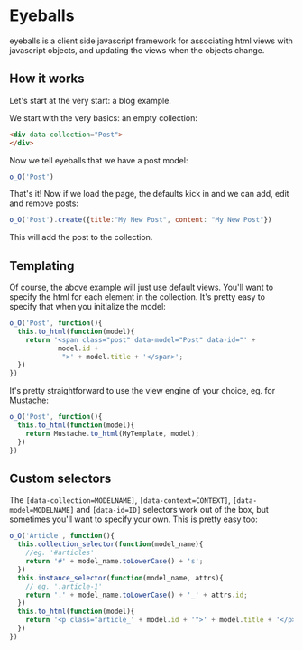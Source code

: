 # Eyeballs #

eyeballs is a client side javascript framework for associating html views with javascript objects, and updating the views when the objects change.

## How it works ##

Let's start at the very start: a blog example.

We start with the very basics: an empty collection:

```html
<div data-collection="Post">
</div>
```

Now we tell eyeballs that we have a post model:

```javascript
o_O('Post')
```

That's it! Now if we load the page, the defaults kick in and we can add, edit and remove posts:

```javascript
o_O('Post').create({title:"My New Post", content: "My New Post"})
```

This will add the post to the collection.

## Templating ##

Of course, the above example will just use default views. You'll want to specify the html for each element in the collection. It's pretty easy to specify that when you initialize the model:

```javascript
o_O('Post', function(){
  this.to_html(function(model){
    return '<span class="post" data-model="Post" data-id="' +
            model.id +
            '">' + model.title + '</span>';
  })
})
```

It's pretty straightforward to use the view engine of your choice, eg. for [Mustache](https://github.com/janl/mustache.js):

```javascript
o_O('Post', function(){
  this.to_html(function(model){
    return Mustache.to_html(MyTemplate, model);
  })
})
```

## Custom selectors ##

The `[data-collection=MODELNAME]`, `[data-context=CONTEXT]`, `[data-model=MODELNAME]` and `[data-id=ID]` selectors work out of the box, but sometimes you'll want to specify your own. This is pretty easy too:

```javascript
o_O('Article', function(){
  this.collection_selector(function(model_name){
    //eg. '#articles'
    return '#' + model_name.toLowerCase() + 's';
  })
  this.instance_selector(function(model_name, attrs){
    // eg. '.article-1'
    return '.' + model_name.toLowerCase() + '_' + attrs.id;
  })
  this.to_html(function(model){
    return '<p class="article_' + model.id + '">' + model.title + '</p>';
  })
})
```